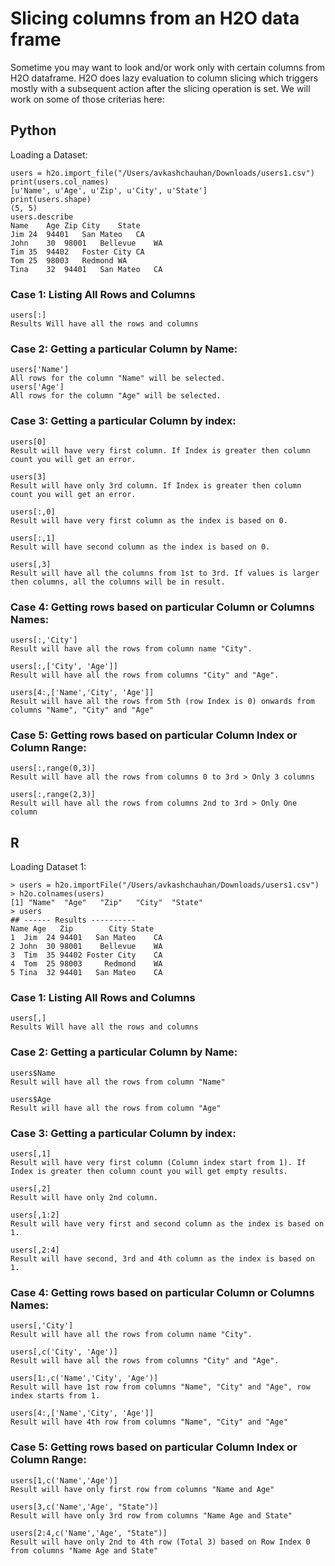 # Slicing columns from an H2O data frame #
Sometime you may want to look and/or work only with certain columns from H2O dataframe. H2O does lazy evaluation to column slicing which triggers mostly with a subsequent action after the slicing operation is set. We will work on some of those criterias here:

## Python ##
Loading a Dataset:
```
users = h2o.import_file("/Users/avkashchauhan/Downloads/users1.csv")
print(users.col_names)
[u'Name', u'Age', u'Zip', u'City', u'State']
print(users.shape)
(5, 5)
users.describe
Name	Age	Zip	City	State
Jim	24	94401	San Mateo	CA
John	30	98001	Bellevue	WA
Tim	35	94402	Foster City	CA
Tom	25	98003	Redmond	WA
Tina	32	94401	San Mateo	CA
```
### Case 1: Listing All Rows and Columns ###
```
users[:]
Results Will have all the rows and columns
```
### Case 2: Getting a particular Column by Name: ###
```
users['Name']
All rows for the column "Name" will be selected.
users['Age']
All rows for the column "Age" will be selected.
```

### Case 3: Getting a particular Column by index: ###
```
users[0]
Result will have very first column. If Index is greater then column count you will get an error.

users[3]
Result will have only 3rd column. If Index is greater then column count you will get an error.

users[:,0]
Result will have very first column as the index is based on 0.

users[:,1]
Result will have second column as the index is based on 0.

users[,3]
Result will have all the columns from 1st to 3rd. If values is larger then columns, all the columns will be in result.
```
### Case 4: Getting rows based on particular Column or Columns Names: ###
```
users[:,'City']
Result will have all the rows from column name "City".

users[:,['City', 'Age']]
Result will have all the rows from columns "City" and "Age".

users[4:,['Name','City', 'Age']]
Result will have all the rows from 5th (row Index is 0) onwards from columns "Name", "City" and "Age"
```
### Case 5: Getting rows based on particular Column Index or Column Range: ###
```
users[:,range(0,3)]
Result will have all the rows from columns 0 to 3rd > Only 3 columns

users[:,range(2,3)]
Result will have all the rows from columns 2nd to 3rd > Only One column

```

## R ##
Loading Dataset 1:
```
> users = h2o.importFile("/Users/avkashchauhan/Downloads/users1.csv")
> h2o.colnames(users)
[1] "Name"  "Age"   "Zip"   "City"  "State"
> users
## ------ Results ----------
Name Age   Zip        City State
1  Jim  24 94401   San Mateo    CA
2 John  30 98001    Bellevue    WA
3  Tim  35 94402 Foster City    CA
4  Tom  25 98003     Redmond    WA
5 Tina  32 94401   San Mateo    CA
```

### Case 1: Listing All Rows and Columns ###
```
users[,]
Results Will have all the rows and columns
```
### Case 2: Getting a particular Column by Name: ###
```
users$Name
Result will have all the rows from column "Name"

users$Age
Result will have all the rows from column "Age"
```

### Case 3: Getting a particular Column by index: ###
```
users[,1]
Result will have very first column (Column index start from 1). If Index is greater then column count you will get empty results.

users[,2]
Result will have only 2nd column. 

users[,1:2]
Result will have very first and second column as the index is based on 1.

users[,2:4]
Result will have second, 3rd and 4th column as the index is based on 1.

```
### Case 4: Getting rows based on particular Column or Columns Names: ###
```
users[,'City']
Result will have all the rows from column name "City".

users[,c('City', 'Age')]
Result will have all the rows from columns "City" and "Age".

users[1:,c('Name','City', 'Age')]
Result will have 1st row from columns "Name", "City" and "Age", row index starts from 1.

users[4:,['Name','City', 'Age']]
Result will have 4th row from columns "Name", "City" and "Age"
```
### Case 5: Getting rows based on particular Column Index or Column Range: ###
```
users[1,c('Name','Age')]
Result will have only first row from columns "Name and Age"

users[3,c('Name','Age', "State")]
Result will have only 3rd row from columns "Name Age and State"

users[2:4,c('Name','Age', "State")]
Result will have only 2nd to 4th row (Total 3) based on Row Index 0 from columns "Name Age and State"
```
